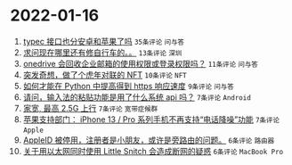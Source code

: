 # 2022-01-16

1. [typec 接口也分安卓和苹果了吗](https://www.v2ex.com/t/828528) `35条评论` `问与答`
1. [求问现在哪里还有修自行车的。。](https://www.v2ex.com/t/828532) `13条评论` `深圳`
1. [onedrive 会回收企业邮箱的使用权限或登录权限吗？](https://www.v2ex.com/t/828527) `11条评论` `问与答`
1. [突发奇想，做了个虎年对联的 NFT](https://www.v2ex.com/t/828531) `10条评论` `NFT`
1. [如何才能在 Python 中提高得到 https 响应速度](https://www.v2ex.com/t/828523) `9条评论` `问与答`
1. [请问，输入法的粘贴功能是用了什么系统 api 吗？](https://www.v2ex.com/t/828525) `7条评论` `Android`
1. [家宽, 最高 2.5G 上行](https://www.v2ex.com/t/828521) `7条评论` `宽带症候群`
1. [苹果支持部门： iPhone 13 / Pro 系列手机不再支持“电话降噪”功能](https://www.v2ex.com/t/828518) `7条评论` `Apple`
1. [AppleID 被停用，注册者是小朋友，或许是旁路由的问题。](https://www.v2ex.com/t/828536) `6条评论` `路由器`
1. [关于用以太网同时使用 Little Snitch 会造成断网的疑惑](https://www.v2ex.com/t/828515) `6条评论` `MacBook Pro`
